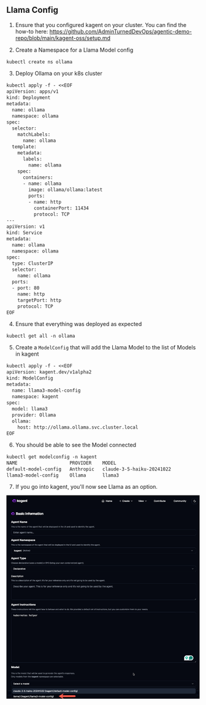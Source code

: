 
## Llama Config

1. Ensure that you configured kagent on your cluster. You can find the how-to here: https://github.com/AdminTurnedDevOps/agentic-demo-repo/blob/main/kagent-oss/setup.md

2. Create a Namespace for a Llama Model config
```
kubectl create ns ollama
```

3. Deploy Ollama on your k8s cluster
```
kubectl apply -f - <<EOF
apiVersion: apps/v1
kind: Deployment
metadata:
  name: ollama
  namespace: ollama
spec:
  selector:
    matchLabels:
      name: ollama
  template:
    metadata:
      labels:
        name: ollama
    spec:
      containers:
      - name: ollama
        image: ollama/ollama:latest
        ports:
        - name: http
          containerPort: 11434
          protocol: TCP
---
apiVersion: v1
kind: Service
metadata:
  name: ollama
  namespace: ollama
spec:
  type: ClusterIP
  selector:
    name: ollama
  ports:
  - port: 80
    name: http
    targetPort: http
    protocol: TCP
EOF
```

4. Ensure that everything was deployed as expected
```
kubectl get all -n ollama
```

5. Create a `ModelConfig` that will add the Llama Model to the list of Models in kagent
```
kubectl apply -f - <<EOF
apiVersion: kagent.dev/v1alpha2
kind: ModelConfig
metadata:
  name: llama3-model-config
  namespace: kagent
spec:
  model: llama3
  provider: Ollama
  ollama:
    host: http://ollama.ollama.svc.cluster.local
EOF
```

6. You should be able to see the Model connected
```
kubectl get modelconfig -n kagent
NAME                   PROVIDER    MODEL
default-model-config   Anthropic   claude-3-5-haiku-20241022
llama3-model-config    Ollama      llama3
```

7. If you go into kagent, you'll now see Llama as an option.

![](../../images/llama.png)